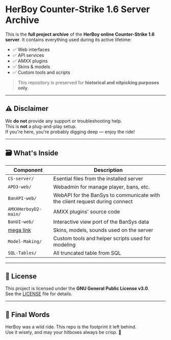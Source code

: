 # HerBoy Counter-Strike 1.6 Server Archive

This is the **full project archive** of the **HerBoy online Counter-Strike 1.6 server**. It contains everything used during its active lifetime:

- ✅ Web interfaces  
- ✅ API services  
- ✅ AMXX plugins  
- ✅ Skins & models  
- ✅ Custom tools and scripts  

> This repository is preserved for **historical and nitpicking purposes only**.

---

## ⚠️ Disclaimer

We **do not** provide any support or troubleshooting help.  
This is **not** a plug-and-play setup.  
If you're here, you're probably digging deep — enjoy the ride!

---

## 🗃️ What's Inside

| Component             | Description                                                                      |
|-----------------------|----------------------------------------------------------------------------------|
| `CS-server/`          | Esential files from the installed server                                         |
| `APD3-web/`           | Webadmin for manage player, bans, etc.                                           |
| `BanAPI-web/`         | WebAPI for the BanSys to communicate with the client request during connect      |
| `AMXXHerboyD2-main/`  | AMXX plugins' source code                                                        |
| `BanUI-web/`          | Interactive view port of the BanSys data                                         |
| [mega link](https://mega.nz/file/M5Mj0TID#a6ZfyxqIW874UbKJHV4UswS54d6LtiTIS2dSMND27p0) | Skins, models, sounds used on the server     |
| `Model-Making/`       | Custom tools and helper scripts used for modeling                                |
| `SQL-Tables/`         | All truncated table from SQL                                                     |

---

## 📜 License

This project is licensed under the **GNU General Public License v3.0**.  
See the [LICENSE](./LICENSE) file for details.

---

## 💬 Final Words

HerBoy was a wild ride. This repo is the footprint it left behind.  
Use it wisely, and may your hitboxes always be crisp. 🎯
